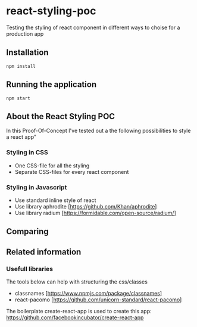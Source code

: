 # react-styling-poc
Testing the styling of react component in different ways to choise for a production app

## Installation
```npm install```

## Running the application
```npm start```

## About the React Styling POC
In this Proof-Of-Concept I've tested out a the following possibilities to style a react app"

### Styling in CSS
* One CSS-file for all the styling
* Separate CSS-files for every react component


### Styling in Javascript
* Use standard inline style of react
* Use library aphrodite [https://github.com/Khan/aphrodite]
* Use library radium [https://formidable.com/open-source/radium/]

## Comparing




## Related information

### Usefull libraries

The tools below can help with structuring the css/classes
* classnames [https://www.npmjs.com/package/classnames]
* react-pacomo [https://github.com/unicorn-standard/react-pacomo]


The boilerplate create-react-app is used to create this app:
https://github.com/facebookincubator/create-react-app

